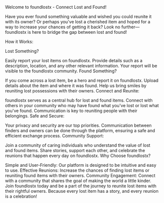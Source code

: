Welcome to foundlostx - Connect Lost and Found!

Have you ever found something valuable and wished you could reunite it with its owner? Or perhaps you've lost a cherished item and hoped for a way to increase your chances of getting it back? Look no further—foundlostx is here to bridge the gap between lost and found!

How it Works:

Lost Something?

Easily report your lost items on foundlostx. Provide details such as a description, location, and any other relevant information. Your report will be visible to the foundlostx community.
Found Something?

If you come across a lost item, be a hero and report it on foundlostx. Upload details about the item and where it was found. Help us bring smiles by reuniting lost possessions with their owners.
Connect and Reunite:

foundlostx serves as a central hub for lost and found items. Connect with others in your community who may have found what you've lost or lost what you've found. Communication is key to reuniting people with their belongings.
Safe and Secure:

Your privacy and security are our top priorities. Communication between finders and owners can be done through the platform, ensuring a safe and efficient exchange process.
Community Support:

Join a community of caring individuals who understand the value of lost and found items. Share stories, support each other, and celebrate the reunions that happen every day on foundlostx.
Why Choose foundlostx?

Simple and User-Friendly: Our platform is designed to be intuitive and easy to use.
Effective Reunions: Increase the chances of finding lost items or reuniting found items with their owners.
Community Engagement: Connect with a community that shares the goal of making the world a little kinder.
Join foundlostx today and be a part of the journey to reunite lost items with their rightful owners. Because every lost item has a story, and every reunion is a celebration!
